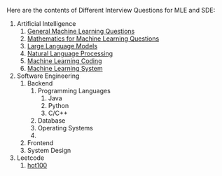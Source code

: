Here are the contents of Different Interview Questions for MLE and SDE:

1. Artificial Intelligence
   1. [General Machine Learning Questions](https://github.com/yang-qiyuan/MyInterView/blob/master/AL_ML/MLGeneral.md)
   2. [Mathematics for Machine Learning Questions](https://github.com/yang-qiyuan/MyInterView/blob/master/AL_ML/MathInML.md)
   3. [Large Language Models](https://github.com/yang-qiyuan/MyInterView/blob/master/AL_ML/LLMGeneral.md)
   4. [Natural Language Processing](https://github.com/yang-qiyuan/MyInterView/blob/master/NLP.md)
   5. [Machine Learning Coding](https://github.com/yang-qiyuan/MyInterView/blob/master/AL_ML/MLCoding.md)
   6. [Machine Learning System](https://github.com/yang-qiyuan/MyInterView/blob/master/AL_ML/MLSys.md)
2. Software Engineering
   1. Backend
      1. Programming Languages
         1. Java
         2. Python
         3. C/C++
      2. Database
      3. Operating Systems
      4. 
    2. Frontend
    3. System Design
 3. Leetcode
    1. [hot100](https://github.com/yang-qiyuan/MyInterView/blob/master/SDE/Leetcode_hot100.md)
